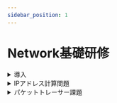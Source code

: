 ```yaml
---
sidebar_position: 1
---
```


# Network基礎研修


<details>
    <summary>導入</summary>
    <div>
お使いのPCにPacketTracerというソフトウェアが入っているかどうかを確認して下さい  
画面下の検索窓に`packet tracer`と入力していただき、  
以下のソフトウェアが表示されればインストールされています

![pt](./img/pt_img.png)


もしインストールされていなければ以下のリンクの手順を参考にインストールして下さい

[パケットトレーサー インストール手順](https://infra-note.net/cisco-packet-tracer/#index_id1)

:::info
## ネットワークとは
一般的に「**網**」を意味する英単語が語源で、人やモノをつないで情報を互いに共有しあうためのものです
例えば、会社というネットワークでは、さまざまな部署が互いに情報を共有しあい、会社の利益を上げるという同じ目的のために用意されます

そしてIT業界においてネットワークとは、「**コンピューターネットワーク**」のことであり、ケーブルや通信経路を通して、**複数のコンピューターをつなげる技術**のことを指します


現在、私たちが当たり前のように使用しているPCやスマートフォンなどの通信端末も、このネットワークがないと成立しません
またメールやWebサイトの閲覧、SNSでのコミュニケーション、動画視聴、オンラインゲーム、ネットショッピングといったこともすべてネットワークでつながっているから行えるのようになっています
このようにネットワークは世界中のあらゆる場面で使用されています

## ネットワークが普及した背景
もともとコンピューターは単体で使う機器であり、高価だったことから一般層には普及していませんでした
しかし科学技術の発展に伴い、コンピューターがほかの機器と接続できるようになると、アメリカの大学や研究機関などが、ネットワークを利用するようになりました

そしてネットワークを介してPC間でメールでのコミュニケーションがとれるようになると、ネットワークの商用利用が進むようになります
さらにコンピューターの価格が安価になり、ブラウザが開発されると企業だけでなく個人でもネットワークを利用する人が増えるようになりました

その後ノートPCや携帯電話の登場、スマホやタブレットの普及によってネットワークは生活の中で当たり前の存在にまでなります
そして現在では、あらゆるシーンで必要不可欠な存在となり、電気、水道、ガスと同じインフラとして通信環境が整備されています
:::
    </div>
</details>

<details>
    <summary>IPアドレス計算問題</summary>
    <div>
### 1. 導入動画

[動画リンク](https://drive.google.com/drive/folders/1ZQyJMaur5MWMoYINnIW4F3IV9P8vVR9z?usp=sharing)

上記のリンクの **第1章 LANテクノロジーから第4章 IPアドレッシング** までの動画を視聴して下さい  
視聴が完了したらら担当講師までお声がけいただき確認テストを実施してください

### 2. 確認テスト

以下のリンクをクリックし、課題用ファイルをダウンロードして下さい  

[計算問題リンク](./files/IPアドレス計算問題.pdf)  
[解答用紙リンク](./files/解答用紙.xlsx)

計算問題ファイルを見つつ課題に差し掛かったら解答用紙ファイルに回答を記入して下さい  
全ての回答が完了したら担当講師まで解答用紙ファイルをDMで送りましょう

:::caution
※確認テストは質問をしていただいてもいいですし、調べながら回答しても大丈夫ですが、  
大事な内容なので全問正解するまで繰り返し実施します
:::


    </div>
</details>


<details>
    <summary>パケットトレーサー課題</summary>
    <div>

[動画リンク](https://drive.google.com/drive/folders/1ZQyJMaur5MWMoYINnIW4F3IV9P8vVR9z?usp=sharing)

上記のリンクの続きから視聴して下さい  
5章(IPルーティング)まで終わったら、以下の課題に着手しましょう

<details>
    <summary>【課題1】</summary>
    <div>
|ゴール|PC間で通信ができること  |
|:--------:|:--------|
|提出物1|ping の結果を講師にSlackで送る|
|提出物2|名前を付けて保存「.pkt」のファイルを講師に送る|
|ポイント|構成図を解読して、配線・各機器の設定を行い、疎通確認をする|
|構成図|![pkt](./img/pkt1.jpg)|  

    </div>
</details>

<details>
    <summary>【課題2】</summary>
    <div>

|ゴール|すべてのコンピュータ間で通信ができること|
|:--------:|:--------|
|提出物1|ping の結果を講師にSlackで送る|
|提出物2|名前を付けて保存「.pkt」のファイルを講師に送る|
|ポイント|構成図を解読して、配線・各機器の設定を行い、疎通確認をする|
|構成図|![pkt](./img/pkt2.jpg)|  

    </div>
</details>

<details>
    <summary>【課題3】</summary>
    <div>

|ゴール1|すべてのコンピュータ間で通信ができること|
|:--------:|:--------|
|ゴール2|各デバイスのブラウザからWebサーバにアクセスして「Webページ」が見れること|
|提出物1|ping の結果を講師にSlackで送る|
|提出物2|名前を付けて保存「.pkt」のファイルを講師に送る|
|ポイント|宛先が異なるネットワークの場合「とりあえずここに向かいましょう」という設定が必要|
|構成図|![pkt](./img/pkt3.jpg)|

    </div>
</details>

<details>
    <summary>【課題3-2】</summary>
    <div>

|ゴール1|指定したコンピュータ間で通信ができること(VLANは使用しません)|
|:--------:|:--------|
|ゴール2|指定したコンピュータには通信ができない事|
|提出物1|ping の結果を講師にSlackで送る|
|提出物2|名前を付けて保存「.pkt」のファイルを講師に送る|
|ポイント|サブネットマスクでどう表現するか|
|構成図|![pkt](./img/pkt3_2.png)|
    </div>
</details>

:::caution
### 課題4以降について

課題4から**ルータとスイッチ**のGUI操作を禁止します  
設定や確認はかならずコマンドで行いましょう  

※PCはこれまで通りGUI設定で問題ありません  
接続は以下のキャプチャのように**構築するネットワークとは関係ない**「作業用のPC」を準備していただき  
コンソールケーブルで直接つないでください  

||ポート名称|
|----|----|
|作業用PC|RS232|
|ルータ|console|

作業用PCのデスクトップから「ターミナル」を選択して接続していただくと、コマンドが入力できる状態になります

![pkt](./img/console.png)

:::

<details>
    <summary>【課題4】</summary>
    <div>

|ゴール1|すべてのコンピュータ間で通信ができること(ルータを含め)|
|:--------:|:--------|
|提出物1|ping の結果を講師にSlackで送る|
|提出物2|名前を付けて保存「.pkt」のファイルを講師に送る|
|ポイント|スタティックルーティングの設定|
|構成図|![pkt](./img/pkt4.jpg)|

:::caution
※今回、ダイナミックルーティングは使用しません  
※ルータの設定は実務さながら、「設定用のPCを用意してコンソール接続」で設定ください
:::

    </div>
</details>


14章(VLAN間ルーティング)まで終わったら、以下の課題に着手しましょう


<details>
    <summary>【課題5】</summary>
    <div>

|ゴール1|同じvlan 同士のPCで、通信が出来ること。(違うvlanのPC同士では通信出来ないこと)|
|:--------:|:--------|
|提出物1|ping の結果を講師にSlackで送る|
|提出物2|名前を付けて保存「.pkt」のファイルを講師に送る|
|ポイント|VLAN, Trunk Port|
|構成図|![pkt](./img/pkt5.png)|

:::caution
※スイッチの型番はCatalyst2960です  
※スイッチの設定は実務さながら、「設定用のPCを用意してコンソール接続」で設定ください
:::

    </div>
</details>



<details>
    <summary>【課題6】</summary>
    <div>

|ゴール|VLAN間ルーティングでPC_A PC_Bのpingが成功するようにしましょう。|
|:--------:|:--------|
|提出物1|ping の結果を講師にSlackで送る|
|提出物2|名前を付けて保存「.pkt」のファイルを講師に送る|
|ポイント|L3Switchには、SVIを設定してください|
|構成図|![pkt](./img/pkt6.jpg)|

:::caution
※スイッチの型番はCatalyst2960です  
※スイッチの設定は実務さながら、「設定用のPCを用意してコンソール接続」で設定ください
:::

    </div>
</details>

    </div>
</details>